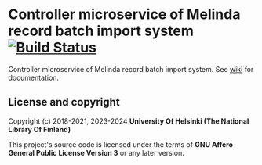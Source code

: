 # Controller microservice of Melinda record batch import system [![Build Status](https://travis-ci.org/NatLibFi/melinda-record-import-controller.svg)](https://travis-ci.org/NatLibFi/melinda-record-import-controller)
Controller microservice of Melinda record batch import system. See [wiki](../../wiki) for documentation.

## License and copyright

Copyright (c) 2018-2021, 2023-2024 **University Of Helsinki (The National Library Of Finland)**

This project's source code is licensed under the terms of **GNU Affero General Public License Version 3** or any later version.
